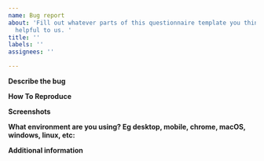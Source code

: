 ```yaml
---
name: Bug report
about: 'Fill out whatever parts of this questionnaire template you think would be
  helpful to us. '
title: ''
labels: ''
assignees: ''

---
```


**Describe the bug**


**How To Reproduce**

**Screenshots**

**What environment are you using? Eg desktop, mobile, chrome, macOS, windows, linux, etc:**

**Additional information**

